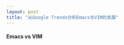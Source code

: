 ```yaml
---
layout: post
title: "从Google Trends分析Emacs与VIM的发展"
---
```


#### Emacs vs VIM

<script type="text/javascript" src="//www.google.com/trends/embed.js?hl=en-US&q=emacs,+vim&cmpt=q&content=1&cid=TIMESERIES_GRAPH_0&export=5&w=500&h=330"></script>
